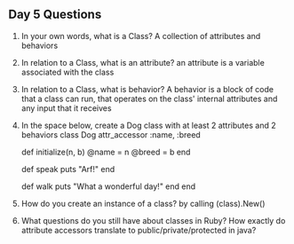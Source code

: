 ## Day 5 Questions

1. In your own words, what is a Class?
  A collection of attributes and behaviors

1. In relation to a Class, what is an attribute?
  an attribute is a variable associated with the class

1. In relation to a Class, what is behavior?
  A behavior is a block of code that a class can run, that operates on the class' internal attributes and any input that it receives

1. In the space below, create a Dog class with at least 2 attributes and 2 behaviors
  class Dog
    attr_accessor :name, :breed

    def initialize(n, b)
      @name = n
      @breed = b
    end

    def speak
      puts "Arf!"
    end

    def walk
      puts "What a wonderful day!"
    end
  end

1. How do you create an instance of a class?
   by calling (class).New()

1. What questions do you still have about classes in Ruby?
  How exactly do attribute accessors translate to public/private/protected in java?
